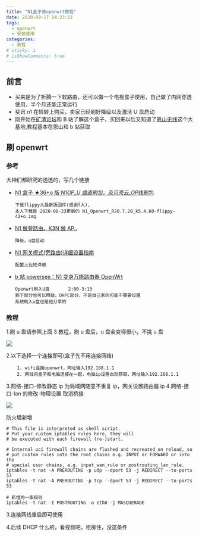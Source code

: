```yaml
---
title: "N1盒子装openwrt教程"
date: 2020-09-17 14:23:12
tags:
  - openwrt
  - 安装使用
categories:
  - 教程
# sticky: 1
# isShowComments: true
---
```


## 前言

- 买来是为了折腾一下软路由，还可以做一个电视盒子使用，自己做了内网穿透使用，半个月还能正常运行
- 斐讯 n1 在转转上购买，卖家已经刷好降级以及激活 U 盘启动
- 刚开始在[矿渣论坛](https://bbs.nas66.com)和 B 站了解这个盒子，买回来以后又知道了[恩山无线](https://www.right.com.cn/)这个大基地,教程基本在恩山和 b 站获取

## 刷 openwrt

### 参考

大神们都研究的透透的，写几个链接

- [N1 盒子 ★36+o 版 N1*OP_U 盘直刷包，及贝壳云\_OP*线刷包](https://www.right.com.cn/forum/forum.php?mod=viewthread&tid=981406)
  ```
  下载flippy大最新版固件(感谢f大),
  本人下载是 2020-08-23更新的 N1_Openwrt_R20.7.20_k5.4.60-flippy-42+o.img
  ```
- [N1 做旁路由，K3N 做 AP..](https://www.right.com.cn/forum/thread-2284065-1-1.html)

  ```
  降级，u盘启动
  ```

- [ N1 网关模式(旁路由)详细设置指南](https://www.right.com.cn/forum/thread-4035785-1-1.html)
  ```
  配置上比较详细
  ```
- [b 站 powersee：N1 变身万能路由器 OpenWrt](https://www.bilibili.com/video/BV1w7411N7u2)
  ```
  Openwrt刷入U盘		2:00-3:13
  剩下部分也可以照敲，DHPC部分，不是自己家的可能不需要设置
  系统刷入u盘也是他分享的
  ```

### 教程

1.刷 u 盘请参照上面 3 教程，刷 u 盘后，u 盘会变得很小，不挑 u 盘

<img src="https://s1.ax1x.com/2020/09/17/wWB2y6.png">

2.以下选择一个连接即可(盒子先不用连接网络)

```
    1. wifi连接openwrt，网址输入192.168.1.1
    2. 网线将盒子和电脑连接在一起，电脑ip设置自动获取，网址输入192.168.1.1
```

3.网络-接口-修改静态 ip 为局域网随意不重复 ip，网关设置路由器 ip 4.网络-接口-lan 的修改-物理设置 取消桥接

<img src="https://s1.ax1x.com/2020/09/17/wWBROK.png">

防火墙新增

```
# This file is interpreted as shell script.
# Put your custom iptables rules here, they will
# be executed with each firewall (re-)start.

# Internal uci firewall chains are flushed and recreated on reload, so
# put custom rules into the root chains e.g. INPUT or FORWARD or into the
# special user chains, e.g. input_wan_rule or postrouting_lan_rule.
iptables -t nat -A PREROUTING -p udp --dport 53 -j REDIRECT --to-ports 53
iptables -t nat -A PREROUTING -p tcp --dport 53 -j REDIRECT --to-ports 53

# 新增的一条规则
iptables -t nat -I POSTROUTING -o eth0 -j MASQUERADE
```

3.连接网线重启即可使用

4.后续 DHCP 什么的，看视频吧，租房住，没这条件
